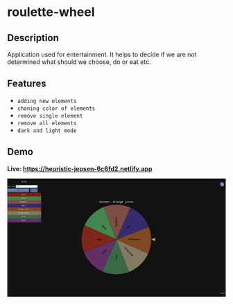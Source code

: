 # roulette-wheel

## Description

Application used for entertainment. It helps to decide if we are not determined what should we choose, do or eat etc. 

## Features

* `adding new elements`
* `chaning color of elements`
* `remove single element`
* `remove all elements`
* `dark and light mode`

## Demo

**Live: https://heuristic-jepsen-6c6fd2.netlify.app**

![roulette-wheel](pictures/view.png)